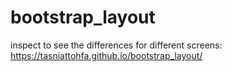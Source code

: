 # bootstrap_layout
inspect to see the differences for different screens: https://tasniattohfa.github.io/bootstrap_layout/
